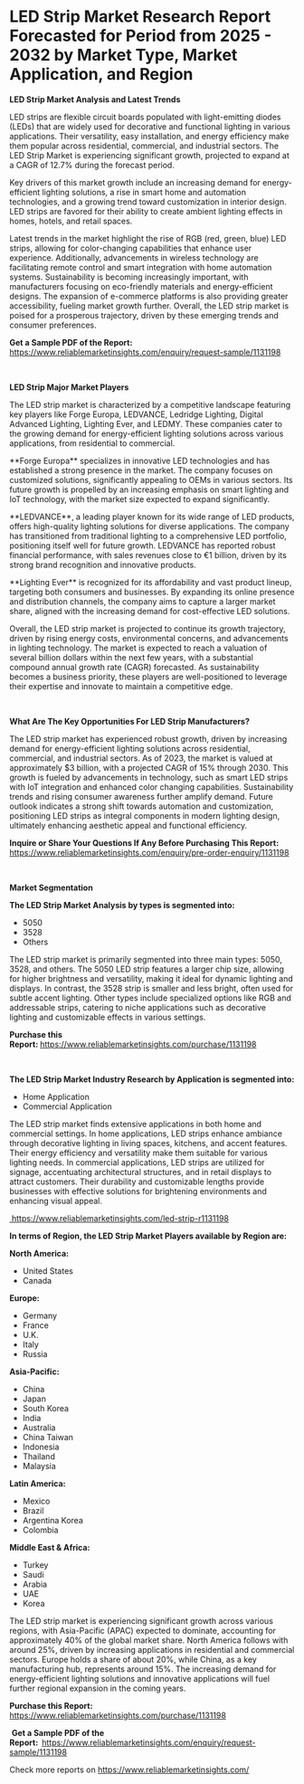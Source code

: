 <p><h1>LED Strip Market Research Report Forecasted for Period from 2025 -  2032 by Market Type, Market Application, and Region</h1></p><p><strong>LED Strip Market Analysis and Latest Trends</strong></p>
<p><p>LED strips are flexible circuit boards populated with light-emitting diodes (LEDs) that are widely used for decorative and functional lighting in various applications. Their versatility, easy installation, and energy efficiency make them popular across residential, commercial, and industrial sectors. The LED Strip Market is experiencing significant growth, projected to expand at a CAGR of 12.7% during the forecast period. </p><p>Key drivers of this market growth include an increasing demand for energy-efficient lighting solutions, a rise in smart home and automation technologies, and a growing trend toward customization in interior design. LED strips are favored for their ability to create ambient lighting effects in homes, hotels, and retail spaces. </p><p>Latest trends in the market highlight the rise of RGB (red, green, blue) LED strips, allowing for color-changing capabilities that enhance user experience. Additionally, advancements in wireless technology are facilitating remote control and smart integration with home automation systems. Sustainability is becoming increasingly important, with manufacturers focusing on eco-friendly materials and energy-efficient designs. The expansion of e-commerce platforms is also providing greater accessibility, fueling market growth further. Overall, the LED strip market is poised for a prosperous trajectory, driven by these emerging trends and consumer preferences.</p></p>
<p><strong>Get a Sample PDF of the Report:&nbsp;</strong> <a href="https://www.reliablemarketinsights.com/enquiry/request-sample/1131198?utm_campaign=2210&utm_medium=2&utm_source=Github&utm_content=ia&utm_term=06042025&utm_id=led-strip">https://www.reliablemarketinsights.com/enquiry/request-sample/1131198</a></p>
<p>&nbsp;</p>
<p><strong>LED Strip Major Market Players</strong></p>
<p><p>The LED strip market is characterized by a competitive landscape featuring key players like Forge Europa, LEDVANCE, Ledridge Lighting, Digital Advanced Lighting, Lighting Ever, and LEDMY. These companies cater to the growing demand for energy-efficient lighting solutions across various applications, from residential to commercial.</p><p>**Forge Europa** specializes in innovative LED technologies and has established a strong presence in the market. The company focuses on customized solutions, significantly appealing to OEMs in various sectors. Its future growth is propelled by an increasing emphasis on smart lighting and IoT technology, with the market size expected to expand significantly.</p><p>**LEDVANCE**, a leading player known for its wide range of LED products, offers high-quality lighting solutions for diverse applications. The company has transitioned from traditional lighting to a comprehensive LED portfolio, positioning itself well for future growth. LEDVANCE has reported robust financial performance, with sales revenues close to €1 billion, driven by its strong brand recognition and innovative products.</p><p>**Lighting Ever** is recognized for its affordability and vast product lineup, targeting both consumers and businesses. By expanding its online presence and distribution channels, the company aims to capture a larger market share, aligned with the increasing demand for cost-effective LED solutions.</p><p>Overall, the LED strip market is projected to continue its growth trajectory, driven by rising energy costs, environmental concerns, and advancements in lighting technology. The market is expected to reach a valuation of several billion dollars within the next few years, with a substantial compound annual growth rate (CAGR) forecasted. As sustainability becomes a business priority, these players are well-positioned to leverage their expertise and innovate to maintain a competitive edge.</p></p>
<p>&nbsp;</p>
<p><strong>What Are The Key Opportunities For LED Strip Manufacturers?</strong></p>
<p><p>The LED strip market has experienced robust growth, driven by increasing demand for energy-efficient lighting solutions across residential, commercial, and industrial sectors. As of 2023, the market is valued at approximately $3 billion, with a projected CAGR of 15% through 2030. This growth is fueled by advancements in technology, such as smart LED strips with IoT integration and enhanced color changing capabilities. Sustainability trends and rising consumer awareness further amplify demand. Future outlook indicates a strong shift towards automation and customization, positioning LED strips as integral components in modern lighting design, ultimately enhancing aesthetic appeal and functional efficiency.</p></p>
<p><strong>Inquire or Share Your Questions If Any Before Purchasing This Report:</strong> <a href="https://www.reliablemarketinsights.com/enquiry/pre-order-enquiry/1131198?utm_campaign=2210&utm_medium=2&utm_source=Github&utm_content=ia&utm_term=06042025&utm_id=led-strip">https://www.reliablemarketinsights.com/enquiry/pre-order-enquiry/1131198</a></p>
<p>&nbsp;</p>
<p><strong>Market Segmentation</strong></p>
<p><strong>The LED Strip Market Analysis by types is segmented into:</strong></p>
<p><ul><li>5050</li><li>3528</li><li>Others</li></ul></p>
<p><p>The LED strip market is primarily segmented into three main types: 5050, 3528, and others. The 5050 LED strip features a larger chip size, allowing for higher brightness and versatility, making it ideal for dynamic lighting and displays. In contrast, the 3528 strip is smaller and less bright, often used for subtle accent lighting. Other types include specialized options like RGB and addressable strips, catering to niche applications such as decorative lighting and customizable effects in various settings.</p></p>
<p><strong>Purchase this Report:&nbsp;</strong><a href="https://www.reliablemarketinsights.com/purchase/1131198?utm_campaign=2210&utm_medium=2&utm_source=Github&utm_content=ia&utm_term=06042025&utm_id=led-strip">https://www.reliablemarketinsights.com/purchase/1131198</a></p>
<p>&nbsp;</p>
<p><strong>The LED Strip Market Industry Research by Application is segmented into:</strong></p>
<p><ul><li>Home Application</li><li>Commercial Application</li></ul></p>
<p><p>The LED strip market finds extensive applications in both home and commercial settings. In home applications, LED strips enhance ambiance through decorative lighting in living spaces, kitchens, and accent features. Their energy efficiency and versatility make them suitable for various lighting needs. In commercial applications, LED strips are utilized for signage, accentuating architectural structures, and in retail displays to attract customers. Their durability and customizable lengths provide businesses with effective solutions for brightening environments and enhancing visual appeal.</p></p>
<p><a href="https://www.reliablemarketinsights.com/led-strip-r1131198?utm_campaign=2210&utm_medium=2&utm_source=Github&utm_content=ia&utm_term=06042025&utm_id=led-strip">&nbsp;https://www.reliablemarketinsights.com/led-strip-r1131198</a></p>
<p><strong>In terms of Region, the LED Strip Market Players available by Region are:</strong></p>
<p>
    <p> <strong> North America: </strong>
        <ul>
            <li>United States</li>
            <li>Canada</li>
        </ul>
        </p> 
    <p> <strong> Europe: </strong>
        <ul>
            <li>Germany</li>
            <li>France</li>
            <li>U.K.</li>
            <li>Italy</li>
            <li>Russia</li>
        </ul>
        </p> 
    <p> <strong> Asia-Pacific: </strong>
        <ul>
            <li>China</li>
            <li>Japan</li>
            <li>South Korea</li>
            <li>India</li>
            <li>Australia</li>
            <li>China Taiwan</li>
            <li>Indonesia</li>
            <li>Thailand</li>
            <li>Malaysia</li>
        </ul>
        </p> 
    <p> <strong> Latin America: </strong>
        <ul>
            <li>Mexico</li>
            <li>Brazil</li>
            <li>Argentina Korea</li>
            <li>Colombia</li>
        </ul>
        </p> 
    <p> <strong> Middle East & Africa: </strong>
        <ul>
            <li>Turkey</li>
            <li>Saudi</li>
            <li>Arabia</li>
            <li>UAE</li>
            <li>Korea</li>
        </ul>
    </p>
    </p>
<p><p>The LED strip market is experiencing significant growth across various regions, with Asia-Pacific (APAC) expected to dominate, accounting for approximately 40% of the global market share. North America follows with around 25%, driven by increasing applications in residential and commercial sectors. Europe holds a share of about 20%, while China, as a key manufacturing hub, represents around 15%. The increasing demand for energy-efficient lighting solutions and innovative applications will fuel further regional expansion in the coming years.</p></p>
<p><strong>Purchase this Report: </strong><a href="https://www.reliablemarketinsights.com/purchase/1131198?utm_campaign=2210&utm_medium=2&utm_source=Github&utm_content=ia&utm_term=06042025&utm_id=led-strip">https://www.reliablemarketinsights.com/purchase/1131198</a></p>
<p>&nbsp;<strong>Get a Sample PDF of the Report:&nbsp;&nbsp;</strong><a href="https://www.reliablemarketinsights.com/enquiry/request-sample/1131198?utm_campaign=2210&utm_medium=2&utm_source=Github&utm_content=ia&utm_term=06042025&utm_id=led-strip">https://www.reliablemarketinsights.com/enquiry/request-sample/1131198</a></p>
<p><strong></strong></p>
<p>Check more reports on <a href="https://www.reliablemarketinsights.com/?utm_campaign=2210&utm_medium=2&utm_source=Github&utm_content=ia&utm_term=06042025&utm_id=led-strip">https://www.reliablemarketinsights.com/</a></p>